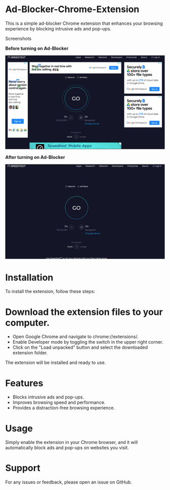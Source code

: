 # Ad-Blocker-Chrome-Extension
This is a simple ad-blocker Chrome extension that enhances your browsing experience by blocking intrusive ads and pop-ups.

Screenshots

__Before turning on Ad-Blocker__

![alt text](<Screenshot 2024-03-30 203743-1.png>)

__After turning on Ad-Blocker__

![alt text](<Screenshot 2024-03-30 203825-1.png>)

# Installation
To install the extension, follow these steps:

# Download the extension files to your computer.
- Open Google Chrome and navigate to chrome://extensions/.
- Enable Developer mode by toggling the switch in the upper right corner.
- Click on the "Load unpacked" button and select the downloaded extension folder.

The extension will be installed and ready to use.

# Features

- Blocks intrusive ads and pop-ups.
- Improves browsing speed and performance.
- Provides a distraction-free browsing experience.

# Usage

Simply enable the extension in your Chrome browser, and it will automatically block ads and pop-ups on websites you visit.

# Support

For any issues or feedback, please open an issue on GitHub.